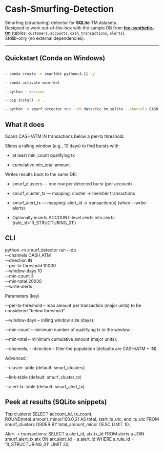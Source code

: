 # Cash-Smurfing-Detection

Smurfing (structuring) detector for **SQLite** TM datasets.  
Designed to work out-of-the-box with the sample DB from <a href="https://github.com/SKR35/FCC-Synthetic-TM" target="_blank" rel="noopener noreferrer">**fcc-synthetic-tm**</a> (tables: `customers`, `accounts`, `cash_transactions`, `alerts`).  
Stdlib-only (no external dependencies).

---

## Quickstart (Conda on Windows)

~~~bash

- conda create -n smurfdet python=3.11 -y

- conda activate smurfdet

- python --version

- pip install -e .

- python -m smurf_detector run --db data\fcc_tm.sqlite --channels CASH,ATM --direction IN --per-tx-threshold 10000 --window-days 10 --min-count 3 --min-total 20000 --write-alerts
~~~

## What it does

Scans CASH/ATM IN transactions below a per-tx threshold.

Slides a rolling window (e.g., 10 days) to find bursts with:

- at least min_count qualifying tx

- cumulative min_total amount

Writes results back to the same DB:

- smurf_clusters — one row per detected burst (per account)

- smurf_cluster_tx — mapping: cluster → member transactions

- smurf_alert_tx — mapping: alert_id → transaction(s) (when --write-alerts)

- Optionally inserts ACCOUNT-level alerts into alerts (rule_id='R_STRUCTURING_01')

## CLI

python -m smurf_detector run --db <path> \
  --channels CASH,ATM \
  --direction IN \
  --per-tx-threshold 10000 \
  --window-days 10 \
  --min-count 3 \
  --min-total 20000 \
  --write-alerts

Parameters (key)

--per-tx-threshold – max amount per transaction (major units) to be considered “below threshold”.

--window-days – rolling window size (days).

--min-count – minimum number of qualifying tx in the window.

--min-total – minimum cumulative amount (major units).

--channels, --direction – filter the population (defaults are CASH/ATM + IN).

Advanced:

--cluster-table (default: smurf_clusters)

--link-table (default: smurf_cluster_tx)

--alert-tx-table (default: smurf_alert_tx)

## Peek at results (SQLite snippets)

Top clusters:
SELECT account_id, tx_count, ROUND(total_amount_minor/100.0,2) AS total,
       start_ts_utc, end_ts_utc
FROM smurf_clusters
ORDER BY total_amount_minor DESC
LIMIT 10;

Alert → transactions:
SELECT a.alert_id, atx.tx_id
FROM alerts a
JOIN smurf_alert_tx atx ON atx.alert_id = a.alert_id
WHERE a.rule_id = 'R_STRUCTURING_01'
LIMIT 20;